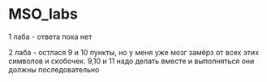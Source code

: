 # MSO_labs
1 лаба - ответа пока нет


2 лаба - остлася 9 и 10 пункты, но у меня уже мозг замёрз от всех этих символов и скобочек.
9,10 и 11 надо делать вместе и выполняться они должны последовательно

